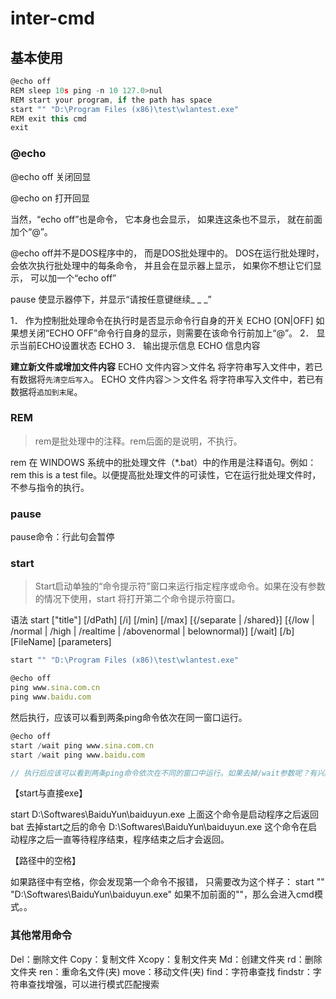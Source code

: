 # inter-cmd

## 基本使用

```js
@echo off
REM sleep 10s ping -n 10 127.0>nul
REM start your program, if the path has space
start "" "D:\Program Files (x86)\test\wlantest.exe"
REM exit this cmd
exit
```

### @echo

@echo off
关闭回显

@echo on
打开回显

当然，“echo off”也是命令，
它本身也会显示，
如果连这条也不显示，
就在前面加个“@”。

@echo off并不是DOS程序中的，
而是DOS批处理中的。
DOS在运行批处理时，
会依次执行批处理中的每条命令，
并且会在显示器上显示，
如果你不想让它们显示，
可以加一个“echo off”

pause
使显示器停下，并显示“请按任意键继续_ _ _”

1． 作为控制批处理命令在执行时是否显示命令行自身的开关
ECHO [ON|OFF]
如果想关闭“ECHO OFF”命令行自身的显示，则需要在该命令行前加上“@”。
2． 显示当前ECHO设置状态
ECHO
3． 输出提示信息
ECHO 信息内容

**建立新文件或增加文件内容**
ECHO 文件内容＞文件名    将字符串写入文件中，若已有数据将`先清空后写入`。
ECHO 文件内容＞＞文件名  将字符串写入文件中，若已有数据将`追加到末尾`。

### REM

> rem是批处理中的注释。rem后面的是说明，不执行。

rem 在 WINDOWS 系统中的批处理文件（*.bat）中的作用是注释语句。例如：rem this is a test file。以便提高批处理文件的可读性，它在运行批处理文件时，不参与指令的执行。

### pause

pause命令：行此句会暂停

### start

> Start启动单独的“命令提示符”窗口来运行指定程序或命令。如果在没有参数的情况下使用，start 将打开第二个命令提示符窗口。

语法
start ["title"] [/dPath] [/i] [/min] [/max] [{/separate | /shared}] [{/low | /normal | /high | /realtime | /abovenormal | belownormal}] [/wait] [/b] [FileName] [parameters]

```js
start "" "D:\Program Files (x86)\test\wlantest.exe"
```

```js ping1.bat
@echo off
ping www.sina.com.cn
ping www.baidu.com
```

然后执行，应该可以看到两条ping命令依次在同一窗口运行。

```js ping2.bat
@echo off
start /wait ping www.sina.com.cn
start /wait ping www.baidu.com

// 执行后应该可以看到两条ping命令依次在不同的窗口中运行。如果去掉/wait参数呢？有兴趣可以自己看看。
```

【start与直接exe】

start D:\Softwares\BaiduYun\baiduyun.exe
上面这个命令是启动程序之后返回bat
去掉start之后的命令
D:\Softwares\BaiduYun\baiduyun.exe
这个命令在启动程序之后一直等待程序结束，程序结束之后才会返回。

【路径中的空格】

如果路径中有空格，你会发现第一个命令不报错，
只需要改为这个样子：
start "" "D:\Softwares\BaiduYun\baiduyun.exe"
如果不加前面的""，那么会进入cmd模式。。

### 其他常用命令

Del：删除文件
Copy：复制文件
Xcopy：复制文件夹
Md：创建文件夹
rd：删除文件夹
ren：重命名文件(夹)
move：移动文件(夹)
find：字符串查找
findstr：字符串查找增强，可以进行模式匹配搜索